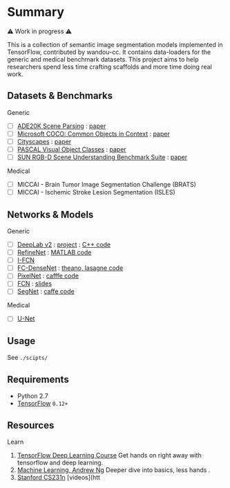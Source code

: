 # Summary 

⚠️ Work in progress ⚠️

This is a collection of semantic image segmentation models implemented in TensorFlow, contributed by wandou-cc. It contains data-loaders for the generic and medical benchmark datasets. This project aims to help researchers spend less time crafting scaffolds and more time doing real work.

## Datasets & Benchmarks

Generic

- [ ] [ADE20K Scene Parsing](https://groups.csail.mit.edu/vision/datasets/ADE20K/) : [paper](https://arxiv.org/pdf/1608.05442.pdf)
- [ ] [Microsoft COCO: Common Objects in Context](http://mscoco.org/home/) : [paper](https://arxiv.org/abs/1405.0312)
- [ ] [Cityscapes](https://www.cityscapes-dataset.com/) : [paper](https://arxiv.org/abs/1604.01685)
- [ ] [PASCAL Visual Object Classes](http://host.robots.ox.ac.uk/pascal/VOC/) : [paper](https://link.springer.com/article/10.1007/s11263-014-0733-5)
- [ ] [SUN RGB-D Scene Understanding Benchmark Suite](http://rgbd.cs.princeton.edu/) : [paper](http://rgbd.cs.princeton.edu/paper.pdf)

Medical

- [ ] MICCAI - Brain Tumor Image Segmentation Challenge (BRATS)
- [ ] MICCAI - Ischemic Stroke Lesion Segmentation (ISLES)

## Networks & Models

Generic 

- [ ] [DeepLab v2](http://arxiv.org/abs/1412.7062) : [project](http://liangchiehchen.com/projects/DeepLab.html) : [C++ code](https://bitbucket.org/deeplab/deeplab-public/)
- [ ] [RefineNet](https://arxiv.org/abs/1611.06612) : [MATLAB code](https://github.com/guosheng/refinenet)
- [ ] [I-FCN](https://arxiv.org/abs/1611.08986) 
- [ ] [FC-DenseNet](https://arxiv.org/abs/1611.09326) : [theano, lasagne code](https://github.com/SimJeg/FC-DenseNet)
- [ ] [PixelNet](https://arxiv.org/abs/1609.06694) : [cafffe code](https://github.com/endernewton/PixelNet)
- [ ] [FCN](http://arxiv.org/abs/1411.4038) : [slides](https://docs.google.com/presentation/d/1VeWFMpZ8XN7OC3URZP4WdXvOGYckoFWGVN7hApoXVnc) 
- [ ] [SegNet](http://arxiv.org/abs/1505.07293) : [caffe code](https://github.com/alexgkendall/caffe-segnet)

Medical

- [ ] [U-Net](http://lmb.informatik.uni-freiburg.de/resources/opensource/unet.en.html) 

## Usage

See `./scipts/`

## Requirements

- Python 2.7 
- [TensorFlow](https://www.tensorflow.org/get_started/os_setup) `0.12+` 

## Resources

Learn

1. [TensorFlow Deep Learning Course](https://www.udacity.com/course/deep-learning--ud730) Get hands on right away with tensorflow and deep learning.
2. [Machine Learning, Andrew Ng](https://www.coursera.org/learn/machine-learning) Deeper dive into basics, less hands . 
3. [Stanford CS231n](https://cs231n.github.io/) [videos](htt